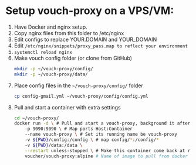 # Setup vouch-proxy on a VPS/VM:
1. Have Docker and nginx setup.
1. Copy nginx files from this folder to /etc/nginx
1. Edit configs to replace YOUR.DOMAIN and YOUR_DOMAIN
1. Edit `/etc/nginx/snippets/proxy_pass.map to reflect your environment`
1. `systemctl reload nginx`
1. Make vouch config folder (or clone from GitHub)
    ```bash
    mkdir -p ~/vouch-proxy/config/
    mkdir -p ~/vouch-proxy/data/
    ```
1. Place config files in the `~/vouch-proxy/config/` folder
    ```bash
    cp config-gmail.yml ~/vouch-proxy/config/config.yml
    ```
1. Pull and start a container with extra settings
    ```bash
    cd ~/vouch-proxy/
    docker run -d \ # Pull and start a vouch-proxy, background it after start
        -p 9090:9090 \ # Map ports Host:Container
        --name vouch-proxy \ # Set its running name be vouch-proxy
        -v ${PWD}/config:/config \ # map config/*:/config/*
        -v ${PWD}/data:/data \
        --restart unless-stopped \ # Make this container come back at reboot.
        voucher/vouch-proxy:alpine # Name of image to pull from docker hub, or run if its already local
    ```
